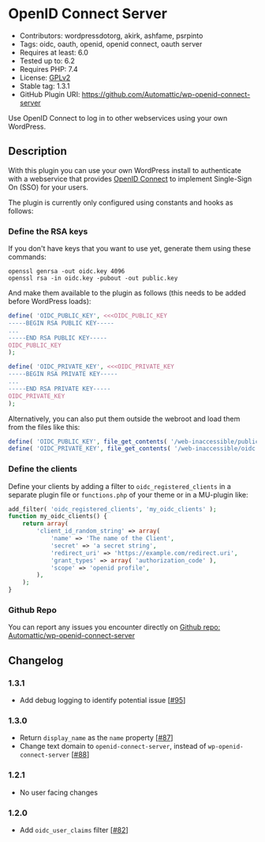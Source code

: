 # OpenID Connect Server

- Contributors: wordpressdotorg, akirk, ashfame, psrpinto
- Tags: oidc, oauth, openid, openid connect, oauth server
- Requires at least: 6.0
- Tested up to: 6.2
- Requires PHP: 7.4
- License: [GPLv2](http://www.gnu.org/licenses/gpl-2.0.html)
- Stable tag: 1.3.1
- GitHub Plugin URI: https://github.com/Automattic/wp-openid-connect-server

Use OpenID Connect to log in to other webservices using your own WordPress.

## Description

With this plugin you can use your own WordPress install to authenticate with a webservice that provides [OpenID Connect](https://openid.net/connect/) to implement Single-Sign On (SSO) for your users.

The plugin is currently only configured using constants and hooks as follows:

### Define the RSA keys

If you don't have keys that you want to use yet, generate them using these commands:
~~~console
openssl genrsa -out oidc.key 4096
openssl rsa -in oidc.key -pubout -out public.key
~~~

And make them available to the plugin as follows (this needs to be added before WordPress loads):

~~~php
define( 'OIDC_PUBLIC_KEY', <<<OIDC_PUBLIC_KEY
-----BEGIN RSA PUBLIC KEY-----
...
-----END RSA PUBLIC KEY-----
OIDC_PUBLIC_KEY
);

define( 'OIDC_PRIVATE_KEY', <<<OIDC_PRIVATE_KEY
-----BEGIN RSA PRIVATE KEY-----
...
-----END RSA PRIVATE KEY-----
OIDC_PRIVATE_KEY
);
~~~
Alternatively, you can also put them outside the webroot and load them from the files like this:
~~~php
define( 'OIDC_PUBLIC_KEY', file_get_contents( '/web-inaccessible/public.key' ) );
define( 'OIDC_PRIVATE_KEY', file_get_contents( '/web-inaccessible/oidc.key' ) );
~~~

### Define the clients

Define your clients by adding a filter to `oidc_registered_clients` in a separate plugin file or `functions.php` of your theme or in a MU-plugin like:
~~~php
add_filter( 'oidc_registered_clients', 'my_oidc_clients' );
function my_oidc_clients() {
	return array(
		'client_id_random_string' => array(
			'name' => 'The name of the Client',
			'secret' => 'a secret string',
			'redirect_uri' => 'https://example.com/redirect.uri',
			'grant_types' => array( 'authorization_code' ),
			'scope' => 'openid profile',
		),
	);
}
~~~

### Github Repo
You can report any issues you encounter directly on [Github repo: Automattic/wp-openid-connect-server](https://github.com/Automattic/wp-openid-connect-server)

## Changelog

### 1.3.1

- Add debug logging to identify potential issue [[#95](https://github.com/Automattic/wp-openid-connect-server/pull/95)]

### 1.3.0

- Return `display_name` as the `name` property [[#87](https://github.com/Automattic/wp-openid-connect-server/pull/87)]
- Change text domain to `openid-connect-server`, instead of `wp-openid-connect-server` [[#88](https://github.com/Automattic/wp-openid-connect-server/pull/88)]

### 1.2.1

- No user facing changes

### 1.2.0

- Add `oidc_user_claims` filter [[#82](https://github.com/Automattic/wp-openid-connect-server/pull/82)]
